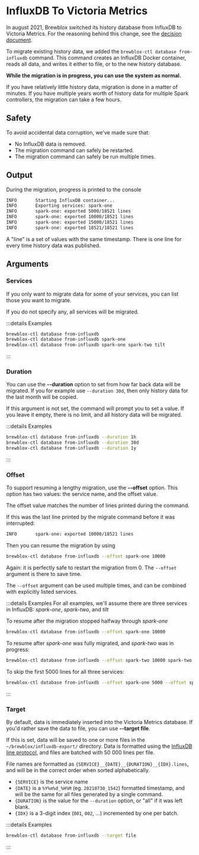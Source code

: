 # InfluxDB To Victoria Metrics

In august 2021, Brewblox switched its history database from InfluxDB to Victoria Metrics.
For the reasoning behind this change, see the [decision document](../decisions/20210718_victoria_metrics.md).

To migrate existing history data, we added the `brewblox-ctl database from-influxdb` command.
This command creates an InfluxDB Docker container, reads all data, and writes it either to file, or to the new history database.

**While the migration is in progress, you can use the system as normal.**

If you have relatively little history data, migration is done in a matter of minutes.
If you have multiple years worth of history data for multiple Spark controllers, the migration can take a few hours.

## Safety

To avoid accidental data corruption, we've made sure that:

- No InfluxDB data is removed.
- The migration command can safely be restarted.
- The migration command can safely be run multiple times.

## Output

During the migration, progress is printed to the console

```sh
INFO       Starting InfluxDB container...
INFO       Exporting services: spark-one
INFO       spark-one: exported 5000/18521 lines
INFO       spark-one: exported 10000/18521 lines
INFO       spark-one: exported 15000/18521 lines
INFO       spark-one: exported 18521/18521 lines
```

A "line" is a set of values with the same timestamp.
There is one line for every time history data was published.

## Arguments

### Services

If you only want to migrate data for some of your services, you can list those you want to migrate.

If you do not specify any, all services will be migrated.

:::details Examples

```sh
brewblox-ctl database from-influxdb
brewblox-ctl database from-influxdb spark-one
brewblox-ctl database from-influxdb spark-one spark-two tilt
```

:::

### Duration

You can use the **--duration** option to set from how far back data will be migrated.
If you for example use `--duration 30d`, then only history data for the last month will be copied.

If this argument is not set, the command will prompt you to set a value.
If you leave it empty, there is no limit, and all history data will be migrated.

:::details Examples

```sh
brewblox-ctl database from-influxdb --duration 1h
brewblox-ctl database from-influxdb --duration 30d
brewblox-ctl database from-influxdb --duration 1y
```

:::

### Offset

To support resuming a lengthy migration, use the **--offset** option.
This option has two values: the service name, and the offset value.

The offset value matches the number of lines printed during the command.

If this was the last line printed by the migrate command before it was interrupted:

```txt
INFO       spark-one: exported 10000/18521 lines
```

Then you can resume the migration by using

```sh
brewblox-ctl database from-influxdb --offset spark-one 10000
```

Again: it is perfectly safe to restart the migration from 0.
The `--offset` argument is there to save time.

The `--offset` argument can be used multiple times, and can be combined with explicitly listed services.

:::details Examples
For all examples, we'll assume there are three services in InfluxDB: *spark-one*, *spark-two*, and *tilt*

To resume after the migration stopped halfway through *spark-one*

```sh
brewblox-ctl database from-influxdb --offset spark-one 10000
```

To resume after *spark-one* was fully migrated, and *spark-two* was in progress:

```sh
brewblox-ctl database from-influxdb --offset spark-two 10000 spark-two tilt
```

To skip the first 5000 lines for all three services:

```sh
brewblox-ctl database from-influxdb --offset spark-one 5000 --offset spark-two 5000 --offset tilt 50000
```

:::

### Target

By default, data is immediately inserted into the Victoria Metrics database.
If you'd rather save the data to file, you can use **--target file**.

If this is set, data will be saved to one or more files in the `~/brewblox/influxdb-export/` directory.
Data is formatted using the [InfluxDB line protocol](https://docs.influxdata.com/influxdb/v1.8/write_protocols/line_protocol_tutorial/), and files are batched with 50 000 lines per file.

File names are formatted as `{SERVICE}__{DATE}__{DURATION}__{IDX}.lines`,
and will be in the correct order when sorted alphabetically.

- `{SERVICE}` is the service name
- `{DATE}` is a `%Y%m%d_%H%M` (eg. `20210730_1542`) formatted timestamp, and will be the same for all files generated by a single command.
- `{DURATION}` is the value for the `--duration` option, or "all" if it was left blank.
- `{IDX}` is a 3-digit index (`001`, `002`, ...) incremented by one per batch.

:::details Examples

```sh
brewblox-ctl database from-influxdb --target file
```

:::
